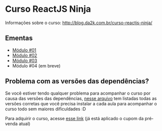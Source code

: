 # Curso ReactJS Ninja

Informações sobre o curso: http://blog.da2k.com.br/curso-reactjs-ninja/

## Ementas

- [Módulo #01](ementa-modulo-01.md)
- [Módulo #02](ementa-modulo-02.md)
- [Módulo #03](ementa-modulo-03.md)
- Módulo #04 (em breve)

## Problema com as versões das dependências?

Se você estiver tendo qualquer problema para acompanhar o curso por causa das
versões das dependências, [nesse arquivo](versions-of-dependencies.md) tem listadas todas as versões corretas
que você precisa instalar a cada aula para acompanhar o curso todo sem maiores dificuldades :D

Para adquirir o curso, acesse [esse link](https://www.udemy.com/curso-reactjs-ninja/?couponCode=PREVENDAMODULO4) (já está aplicado o cupom da pré-venda atual)
